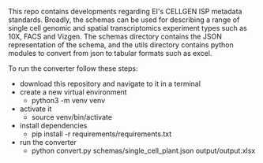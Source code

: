 This repo contains developments regarding EI's CELLGEN ISP metadata standards. Broadly, the schemas can be used for describing a range of single cell genomic and spatial transcriptomics experiment types such as 10X, FACS and Vizgen. The schemas directory contains the JSON representation of the schema, and the utils directory contains python modules to convert from json to tabular formats such as excel.

To run the converter follow these steps:
- download this repository and navigate to it in a terminal
- create a new virtual environment
  - python3 -m venv venv
- activate it
  - source venv/bin/activate
- install dependencies
  - pip install -r requirements/requirements.txt
- run the converter
  - python convert.py schemas/single_cell_plant.json output/output.xlsx
